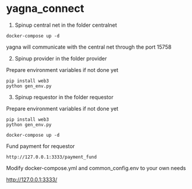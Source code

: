 # yagna_connect


1. Spinup central net in the folder centralnet

```
docker-compose up -d
```

yagna will communicate with the central net through the port 15758


2. Spinup provider in the folder provider

Prepare environment variables if not done yet
```
pip install web3
python gen_env.py
```

3. Spinup requestor in the folder requestor

Prepare environment variables if not done yet
```
pip install web3
python gen_env.py
```

```
docker-compose up -d
```

Fund payment for requestor
```
http://127.0.0.1:3333/payment_fund
```

Modify docker-compose.yml and common_config.env to your own needs

http://127.0.0.1:3333/

